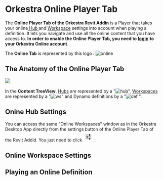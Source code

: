 # Orkestra Online Player Tab

The **Online Player Tab of the Orkestra Revit Addin** is a Player that takes your online[ Hub ](https://datashapes.gitbook.io/orkestra-online/orkestra-desktop-app/what-is-a-hub)and [Workspace](https://datashapes.gitbook.io/orkestra-online/orkestra-desktop-app/what-is-a-workspace) settings into account when playing a definition. It lets you navigate and use all the online content that you have access to. **In order to enable the Online Player Tab, you need to** [**login**](https://datashapes.gitbook.io/orkestra-online/orkestra-revit-addin/login) **to your Orkestra Online account**.

The **Online Tab** is represented by this logo : ![online](https://datashapes.files.wordpress.com/2020/05/onlineicon.png?)

## The Anatomy of the Online Player Tab

![](https://datashapes.files.wordpress.com/2020/05/onlinetabanatomy.png?)

In the **Content TreeView**, [Hubs](https://datashapes.gitbook.io/orkestra-online/orkestra-desktop-app/what-is-a-hub) are represented by a "![hub](https://datashapes.files.wordpress.com/2020/05/cloudi.png?resize=30%2C20)", [Workspaces](https://datashapes.gitbook.io/orkestra-online/orkestra-desktop-app/what-is-a-workspace) are represented by a "![ws](https://datashapes.files.wordpress.com/2020/05/workspace.png?)" and Dynamo definitions by a "![def](https://datashapes.files.wordpress.com/2020/05/definition.png?) ".

## Onine Hub Settings

You can access the same "Online Workspaces" window as in the Orkestra Desktop App directly from the settings button of the Online Player Tab of the Revit Addid. You just need to click ![](../.gitbook/assets/settings.PNG):





 

## Online Workspace Settings

## Playing an Online Definition

